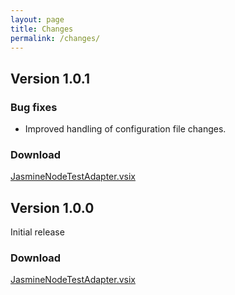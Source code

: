 ```yaml
---
layout: page
title: Changes
permalink: /changes/
---
```


## Version 1.0.1

### Bug fixes

* Improved handling of configuration file changes.

### Download

[JasmineNodeTestAdapter.vsix](https://github.com/MortenHoustonLudvigsen/JasmineNodeTestAdapter/releases/download/v1.0.1/JasmineNodeTestAdapter.vsix)

## Version 1.0.0

Initial release

### Download

[JasmineNodeTestAdapter.vsix](https://github.com/MortenHoustonLudvigsen/JasmineNodeTestAdapter/releases/download/v1.0.0/JasmineNodeTestAdapter.vsix)
